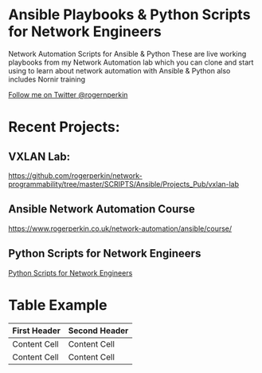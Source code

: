 # Ansible Playbooks & Python Scripts for Network Engineers
Network Automation Scripts for Ansible &amp; Python 
These are live working playbooks from my Network Automation lab which you can clone and start using to learn about network automation with Ansible & Python also includes Nornir training

<a href="https://twitter.com/rogernperkin" target="_blank" class="twitter-follow-button" data-show-count="false" data-size="large">Follow me on Twitter @rogernperkin</a>


# Recent Projects: 

## VXLAN Lab:
https://github.com/rogerperkin/network-programmability/tree/master/SCRIPTS/Ansible/Projects_Pub/vxlan-lab

## Ansible Network Automation Course 
https://www.rogerperkin.co.uk/network-automation/ansible/course/

## Python Scripts for Network Engineers 
<a href="https://www.rogerperkin.co.uk/network-automation/python/scripts-for-network-engineers">Python Scripts for Network Engineers</a>

# Table Example 

| First Header  | Second Header |
| ------------- | ------------- |
| Content Cell  | Content Cell  |
| Content Cell  | Content Cell  |






